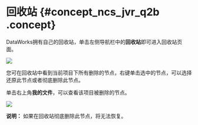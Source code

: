 # 回收站 {#concept_ncs_jvr_q2b .concept}

DataWorks拥有自己的回收站，单击左侧导航栏中的**回收站**即可进入回收站页面。

![](http://static-aliyun-doc.oss-cn-hangzhou.aliyuncs.com/assets/img/16334/15367345558242_zh-CN.png)

您可在回收站中看到当前项目下所有删除的节点，右键单击选中的节点，可以选择还原此节点或者彻底删除此节点。

单击右上角**我的文件**，可以查看该项目被删除的节点。

![](http://static-aliyun-doc.oss-cn-hangzhou.aliyuncs.com/assets/img/16334/15367345558255_zh-CN.png)

**说明：** 如果在回收站彻底删除此节点，将无法恢复。

